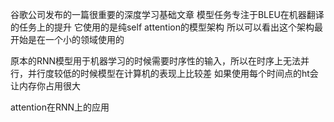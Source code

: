 谷歌公司发布的一篇很重要的深度学习基础文章
模型任务专注于BLEU在机器翻译的任务上的提升
它使用的是纯self attention的模型架构
所以可以看出这个架构最开始是在一个小的领域使用的

原本的RNN模型用于机器学习的时候需要时序性的输入，所以在时序上无法并行，并行度较低的时候模型在计算机的表现上比较差
如果使用每个时间点的ht会让内存你占用很大

attention在RNN上的应用
